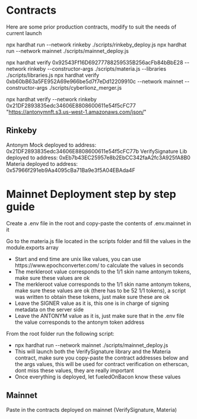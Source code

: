 # Contracts

Here are some prior production contracts, modify to suit the needs of current launch


npx hardhat run --network rinkeby ./scripts/rinkeby_deploy.js
npx hardhat run --network mainnet ./scripts/mainnet_deploy.js

npx hardhat verify 0x92543Ff16D69277788259535B256acFb84bBbE28 --network rinkeby --constructor-args ./scripts/materia.js --libraries ./scripts/libraries.js 
npx hardhat verify 0xb60bB63a5FE952A69e966be5d7f7eDd12209910c --network mainnet --constructor-args ./scripts/cyberlionz_merger.js


npx hardhat verify --network rinkeby 0x21DF2893835edc34606E8808600611e54f5cFC77 "https://antonymnft.s3.us-west-1.amazonaws.com/json/"
## Rinkeby
Antonym Mock deployed to address: 0x21DF2893835edc34606E8808600611e54f5cFC77b
VerifySignature Lib deployed to address: 0xEb7b43EC25957e8b2EbCC342faA2fc3A925fA8B0
Materia deployed to address: 0x57966f291eb9Aa4095cBa71Ba9e3f5A04EBAda4F

# Mainnet Deployment step by step guide
<div>
    <p>Create a .env file in the root and copy-paste the contents of .env.mainnet in it</p>
    <p>Go to the materia.js file located in the scripts folder and fill the values in the module.exports array</p>
    <ul>
        <li>Start and end time are unix like values, you can use https://www.epochconverter.com/ to calculate the values in seconds</li>
        <li>The merkleroot value corresponds to the 1/1 skin name antonym tokens, make sure these values are ok</li>
        <li>The merkleroot value corresponds to the 1/1 skin name antonym tokens, make sure these values are ok (there has to be 52 1/1 tokens), 
        a script was written to obtain these tokens, just make sure these are ok</li>
        <li>Leave the SIGNER value as it is, this one is in charge of signing metadata on the server side</li>
        <li>Leave the ANTONYM value as it is, just make sure that in the .env file the value corresponds to the antonym token address</li>
    </ul>
    <p>From the root folder run the following script:</p>
    <ul>
        <li>npx hardhat run --network mainnet ./scripts/mainnet_deploy.js</li>
        <li>This will launch both the VerifySignature library and the Materia contract, make sure you copy-paste the contract addresses below and the args values, this will be used for contract verification on etherscan, dont miss these values, they are really important</li>
        <li>Once everything is deployed, let fueledOnBacon know these values</li>
    </ul>
</div>

## Mainnet
Paste in the contracts deployed on mainnet (VerifySignature, Materia)


